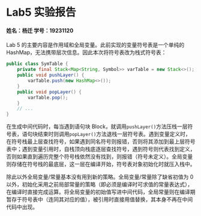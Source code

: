 # Lab5 实验报告

#### 姓名：杨迁		学号：19231120



Lab 5 的主要内容是作用域和全局变量。此前实现的变量符号表是一个单纯的 HashMap，无法携带层次信息。因此本次将符号表改为栈式符号表：

```java
public class SymTable {
    private final Stack<Map<String, Symbol>> varTable = new Stack<>();
    public void pushLayer() {
        varTable.push(new HashMap<>());
    }
    public void popLayer() {
        varTable.pop();
    }
    // ...
}
```

在生成中间代码时，每当遇到语句块 Block，就调用`pushLayer()`方法压栈一层符号表，语句块结束时则调用`popLayer()`方法退栈一层符号表。遇到变量定义时，在符号栈最上层查找符号，如果遇到同名符号则报错，否则将其添加到最上层符号表中；遇到变量引用时，自栈顶向栈底逐层查找符号，遇到符号则代表找到定义，否则如果直到遍历完整个符号栈依然没有找到，则报错（符号未定义）。全局变量则存储在符号栈的最底层，这一层在编译开始，符号表对象初始化时就压入栈中。

除此以外全局变量/常量基本没有用到新的策略。全局变量/常量除了缺省初值为 0 以外，初始化采用之前局部常量的策略（即必须是编译时可求值的常量表达式），在编译时直接完成运算。将全局变量的初始值写进中间代码，全局常量则在编译期暂存于符号表中（连同其对应的值），被引用时直接用值替换，其本身不再在中间代码中出现。
